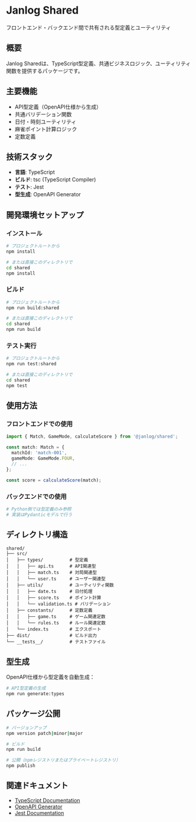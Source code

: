 # Janlog Shared

フロントエンド・バックエンド間で共有される型定義とユーティリティ

## 概要

Janlog Sharedは、TypeScript型定義、共通ビジネスロジック、ユーティリティ関数を提供するパッケージです。

## 主要機能

- API型定義（OpenAPI仕様から生成）
- 共通バリデーション関数
- 日付・時刻ユーティリティ
- 麻雀ポイント計算ロジック
- 定数定義

## 技術スタック

- **言語**: TypeScript
- **ビルド**: tsc (TypeScript Compiler)
- **テスト**: Jest
- **型生成**: OpenAPI Generator

## 開発環境セットアップ

### インストール

```bash
# プロジェクトルートから
npm install

# または直接このディレクトリで
cd shared
npm install
```

### ビルド

```bash
# プロジェクトルートから
npm run build:shared

# または直接このディレクトリで
cd shared
npm run build
```

### テスト実行

```bash
# プロジェクトルートから
npm run test:shared

# または直接このディレクトリで
cd shared
npm test
```

## 使用方法

### フロントエンドでの使用

```typescript
import { Match, GameMode, calculateScore } from '@janlog/shared';

const match: Match = {
  matchId: 'match-001',
  gameMode: GameMode.FOUR,
  // ...
};

const score = calculateScore(match);
```

### バックエンドでの使用

```python
# Python側では型定義のみ参照
# 実装はPydanticモデルで行う
```

## ディレクトリ構造

```
shared/
├── src/
│   ├── types/          # 型定義
│   │   ├── api.ts      # API関連型
│   │   ├── match.ts    # 対局関連型
│   │   └── user.ts     # ユーザー関連型
│   ├── utils/          # ユーティリティ関数
│   │   ├── date.ts     # 日付処理
│   │   ├── score.ts    # ポイント計算
│   │   └── validation.ts # バリデーション
│   ├── constants/      # 定数定義
│   │   ├── game.ts     # ゲーム関連定数
│   │   └── rules.ts    # ルール関連定数
│   └── index.ts        # エクスポート
├── dist/               # ビルド出力
└── __tests__/          # テストファイル
```

## 型生成

OpenAPI仕様から型定義を自動生成：

```bash
# API型定義の生成
npm run generate:types
```

## パッケージ公開

```bash
# バージョンアップ
npm version patch|minor|major

# ビルド
npm run build

# 公開（npmレジストリまたはプライベートレジストリ）
npm publish
```

## 関連ドキュメント

- [TypeScript Documentation](https://www.typescriptlang.org/docs/)
- [OpenAPI Generator](https://openapi-generator.tech/)
- [Jest Documentation](https://jestjs.io/docs/getting-started)